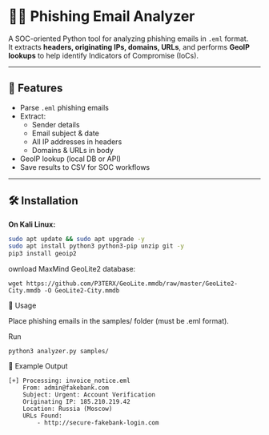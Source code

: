 # 🕵️‍♂️ Phishing Email Analyzer

A SOC-oriented Python tool for analyzing phishing emails in `.eml` format.  
It extracts **headers, originating IPs, domains, URLs**, and performs **GeoIP lookups** to help identify Indicators of Compromise (IoCs).

---

## 📌 Features
- Parse `.eml` phishing emails
- Extract:
  - Sender details
  - Email subject & date
  - All IP addresses in headers
  - Domains & URLs in body
- GeoIP lookup (local DB or API)
- Save results to CSV for SOC workflows

---

## 🛠 Installation

**On Kali Linux:**
```bash
sudo apt update && sudo apt upgrade -y
sudo apt install python3 python3-pip unzip git -y
pip3 install geoip2
```

ownload MaxMind GeoLite2 database:
```
wget https://github.com/P3TERX/GeoLite.mmdb/raw/master/GeoLite2-City.mmdb -O GeoLite2-City.mmdb
```
📂 Usage

Place phishing emails in the samples/ folder (must be .eml format).

Run
```
python3 analyzer.py samples/
```

📌 Example Output
```
[+] Processing: invoice_notice.eml
    From: admin@fakebank.com
    Subject: Urgent: Account Verification
    Originating IP: 185.210.219.42
    Location: Russia (Moscow)
    URLs Found:
        - http://secure-fakebank-login.com
```
